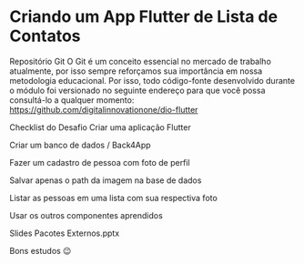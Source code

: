 # Criando um App Flutter de Lista de Contatos


Repositório Git
O Git é um conceito essencial no mercado de trabalho atualmente, por isso sempre reforçamos sua importância em nossa metodologia educacional. Por isso, todo código-fonte desenvolvido durante o módulo foi versionado no seguinte endereço para que você possa consultá-lo a qualquer momento: https://github.com/digitalinnovationone/dio-flutter
 

 
Checklist do Desafio
Criar uma aplicação Flutter​

Criar um banco de dados / Back4App​

Fazer um cadastro de pessoa com foto de perfil​

Salvar apenas o path da imagem na base de dados​

Listar as pessoas em uma lista com sua respectiva foto​

Usar os outros componentes aprendidos

 
Slides
Pacotes Externos.pptx
 
 
Bons estudos 😉
